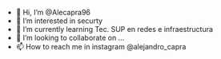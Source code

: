 - 👋 Hi, I’m @Alecapra96
- 👀 I’m interested in securty
- 🌱 I’m currently learning Tec. SUP en redes e infraestructura
- 💞️ I’m looking to collaborate on ...
- 📫 How to reach me in instagram @alejandro_capra

<!---
Alecapra96/Alecapra96 is a ✨ special ✨ repository because its `README.md` (this file) appears on your GitHub profile.

--->
